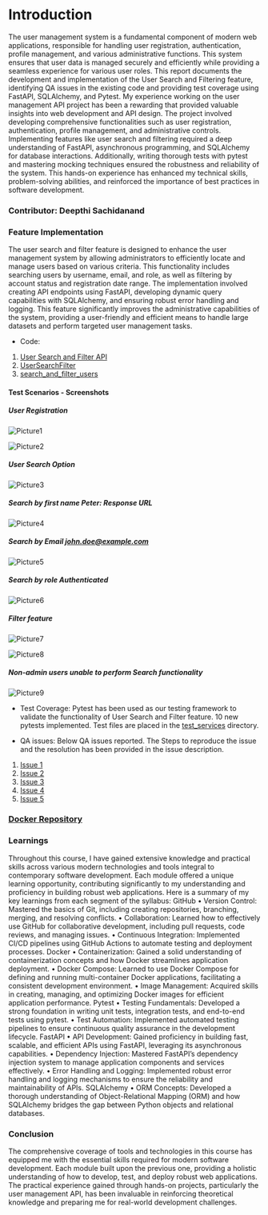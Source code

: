 # Introduction
The user management system is a fundamental component of modern web applications, responsible for handling user registration, authentication, profile management, and various administrative functions. This system ensures that user data is managed securely and efficiently while providing a seamless experience for various user roles. This report documents the development and implementation of the User Search and Filtering feature, identifying QA issues in the existing code and providing test coverage  using FastAPI, SQLAlchemy, and Pytest. 
My experience working on the user management API project has been a rewarding that provided valuable insights into web development and API design. The project involved developing comprehensive functionalities such as user registration, authentication, profile management, and administrative controls. Implementing features like user search and filtering required a deep understanding of FastAPI, asynchronous programming, and SQLAlchemy for database interactions. Additionally, writing thorough tests with pytest and mastering mocking techniques ensured the robustness and reliability of the system. This hands-on experience has enhanced my technical skills, problem-solving abilities, and reinforced the importance of best practices in software development.

### Contributor: Deepthi Sachidanand

### Feature Implementation
The user search and filter feature is designed to enhance the user management system by allowing administrators to efficiently locate and manage users based on various criteria. This functionality includes searching users by username, email, and role, as well as filtering by account status and registration date range. The implementation involved creating API endpoints using FastAPI, developing dynamic query capabilities with SQLAlchemy, and ensuring robust error handling and logging. This feature significantly improves the administrative capabilities of the system, providing a user-friendly and efficient means to handle large datasets and perform targeted user management tasks.
- Code:
1. [User Search and Filter API](https://github.com/deepthisanand2024/FinalProject_UserManagement/blob/main/app/routers/user_routes.py)
2. [UserSearchFilter](https://github.com/deepthisanand2024/FinalProject_UserManagement/blob/main/app/schemas/user_schemas.py)
3. [search_and_filter_users](https://github.com/deepthisanand2024/FinalProject_UserManagement/blob/main/app/services/user_service.py)

#### Test Scenarios - Screenshots
##### User Registration
![Picture1](images/Picture1.png)

![Picture2](images/Picture2.png)

##### User Search Option 
![Picture3](images/Picture4.png)

##### Search by first name Peter: Response URL
![Picture4](images/Picture4.png)

##### Search by Email john.doe@example.com
![Picture5](images/Picture5.png)

##### Search by role Authenticated
![Picture6](images/Picture6.png)

##### Filter feature
![Picture7](images/Picture7.png)

![Picture8](images/Picture8.png)

##### Non-admin users unable to perform Search functionality
![Picture9](images/Picture9.png)

- Test Coverage: Pytest has been used as our testing framework to validate the functionality of User Search and Filter feature. 10 new pytests implemented. Test files are placed in the  [test_services](https://github.com/deepthisanand2024/FinalProject_UserManagement/blob/main/tests/test_services/test_user_service.py) directory.

- QA issues: Below QA issues reported. The Steps to reproduce the issue and the resolution has been provided in the issue description.
1.	[Issue 1](https://github.com/deepthisanand2024/FinalProject_UserManagement/issues/1)
2.	[Issue 2](https://github.com/deepthisanand2024/FinalProject_UserManagement/issues/2)
3.	[Issue 3](https://github.com/deepthisanand2024/FinalProject_UserManagement/issues/4)
4.	[Issue 4](https://github.com/deepthisanand2024/FinalProject_UserManagement/issues/6)
5.	[Issue 5](https://github.com/deepthisanand2024/FinalProject_UserManagement/issues/10)

### [Docker Repository](https://hub.docker.com/repository/docker/deepthisanand/devops_demo/general)

### Learnings
Throughout this course, I have gained extensive knowledge and practical skills across various modern technologies and tools integral to contemporary software development. Each module offered a unique learning opportunity, contributing significantly to my understanding and proficiency in building robust web applications. Here is a summary of my key learnings from each segment of the syllabus:
GitHub
•	Version Control: Mastered the basics of Git, including creating repositories, branching, merging, and resolving conflicts.
•	Collaboration: Learned how to effectively use GitHub for collaborative development, including pull requests, code reviews, and managing issues.
•	Continuous Integration: Implemented CI/CD pipelines using GitHub Actions to automate testing and deployment processes.
Docker
•	Containerization: Gained a solid understanding of containerization concepts and how Docker streamlines application deployment.
•	Docker Compose: Learned to use Docker Compose for defining and running multi-container Docker applications, facilitating a consistent development environment.
•	Image Management: Acquired skills in creating, managing, and optimizing Docker images for efficient application performance.
Pytest
•	Testing Fundamentals: Developed a strong foundation in writing unit tests, integration tests, and end-to-end tests using pytest.
•	Test Automation: Implemented automated testing pipelines to ensure continuous quality assurance in the development lifecycle.
FastAPI
•	API Development: Gained proficiency in building fast, scalable, and efficient APIs using FastAPI, leveraging its asynchronous capabilities.
•	Dependency Injection: Mastered FastAPI’s dependency injection system to manage application components and services effectively.
•	Error Handling and Logging: Implemented robust error handling and logging mechanisms to ensure the reliability and maintainability of APIs.
SQLAlchemy
•	ORM Concepts: Developed a thorough understanding of Object-Relational Mapping (ORM) and how SQLAlchemy bridges the gap between Python objects and relational databases.

### Conclusion
The comprehensive coverage of tools and technologies in this course has equipped me with the essential skills required for modern software development. Each module built upon the previous one, providing a holistic understanding of how to develop, test, and deploy robust web applications. The practical experience gained through hands-on projects, particularly the user management API, has been invaluable in reinforcing theoretical knowledge and preparing me for real-world development challenges.

